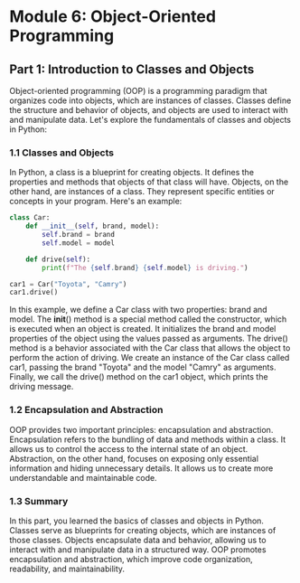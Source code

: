 # Module 6: Object-Oriented Programming

## Part 1: Introduction to Classes and Objects

Object-oriented programming (OOP) is a programming paradigm that organizes code into objects, which are instances of classes.
Classes define the structure and behavior of objects, and objects are used to interact with and manipulate data. 
Let's explore the fundamentals of classes and objects in Python:

### 1.1 Classes and Objects

In Python, a class is a blueprint for creating objects. It defines the properties and methods that objects of that class 
will have. Objects, on the other hand, are instances of a class. They represent specific entities or concepts in your program.
Here's an example:

```python
class Car:
    def __init__(self, brand, model):
        self.brand = brand
        self.model = model

    def drive(self):
        print(f"The {self.brand} {self.model} is driving.")

car1 = Car("Toyota", "Camry")
car1.drive()
```

In this example, we define a Car class with two properties: brand and model. The __init__() method is a special method 
called the constructor, which is executed when an object is created. It initializes the brand and model properties of 
the object using the values passed as arguments. The drive() method is a behavior associated with the Car class that allows
the object to perform the action of driving. We create an instance of the Car class called car1, passing the brand "Toyota"
and the model "Camry" as arguments. Finally, we call the drive() method on the car1 object, which prints the driving message.

### 1.2 Encapsulation and Abstraction

OOP provides two important principles: encapsulation and abstraction. Encapsulation refers to the bundling of data and methods within a class. It allows us to control the access to the internal state of an object. Abstraction, on the other hand, focuses on exposing only essential information and hiding unnecessary details. It allows us to create more understandable and maintainable code.

### 1.3 Summary

In this part, you learned the basics of classes and objects in Python. Classes serve as blueprints for creating objects, which are instances of those classes. Objects encapsulate data and behavior, allowing us to interact with and manipulate data in a structured way. OOP promotes encapsulation and abstraction, which improve code organization, readability, and maintainability.